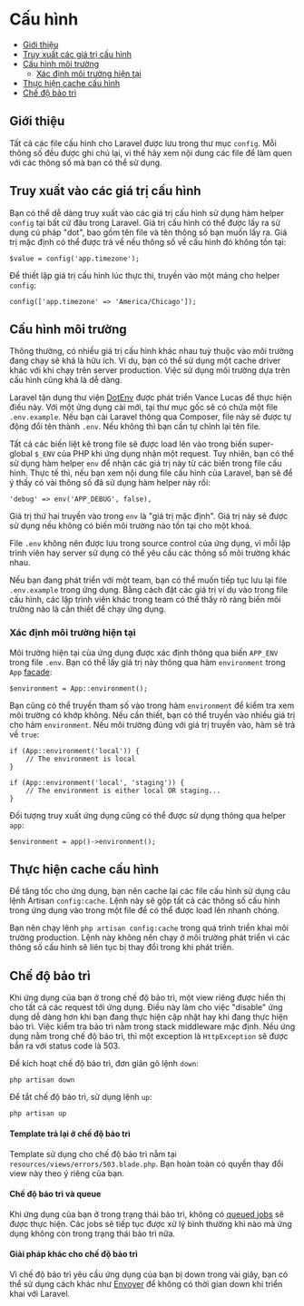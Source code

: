 # Cấu hình

- [Giới thiệu](#introduction)
- [Truy xuất các giá trị cấu hình](#accessing-configuration-values)
- [Cấu hình môi trường](#environment-configuration)
    - [Xác định môi trường hiện tại](#determining-the-current-environment)
- [Thực hiện cache cấu hình](#configuration-caching)
- [Chế độ bảo trì](#maintenance-mode)

<a name="introduction"></a>
## Giới thiệu

Tất cả các file cấu hình cho Laravel được lưu trong thư mục `config`. Mỗi thông số đều được ghi chú lại, vì thế hãy xem nội dung các file để làm quen với các thông số mà bạn có thể sử dụng.

<a name="accessing-configuration-values"></a>
## Truy xuất vào các giá trị cấu hình

Bạn có thể dễ dàng truy xuất vào các giá trị cấu hình sử dụng hàm helper `config` tại bất cứ đâu trong Laravel. Giá trị cấu hình có thể được lấy ra sử dụng cú pháp "dot", bao gồm tên file và tên thông số bạn muốn lấy ra. Giá trị mặc định có thể được trả về nếu thông số về cấu hình đó không tồn tại:

    $value = config('app.timezone');

Để thiết lập giá trị cấu hình lúc thực thi, truyền vào một mảng cho helper `config`:

    config(['app.timezone' => 'America/Chicago']);

<a name="environment-configuration"></a>
## Cấu hình môi trường

Thông thường, có nhiều giá trị cấu hình khác nhau tuỳ thuộc vào môi trường đang chạy sẽ khá là hữu ích. Ví dụ, bạn có thể sử dụng một cache driver khác với khi chạy trên server production. Việc sử dụng môi trường dựa trên cấu hình cũng khá là dễ dàng.

Laravel tận dụng thư viện [DotEnv](https://github.com/vlucas/phpdotenv) được phát triển Vance Lucas để thực hiện điều này. Với một ứng dụng cài mới, tại thư mục gốc sẽ có chứa một file `.env.example`. Nếu bạn cài Laravel thông qua Composer, file này sẽ được tự động đổi tên thành `.env`. Nếu không thì bạn cần tự chỉnh lại tên file.

Tất cả các biến liệt kê trong file sẽ được load lên vào trong biến super-global `$_ENV` của PHP khi ứng dụng nhận một request. Tuy nhiên, bạn có thể sử dụng hàm helper `env` để nhận các giá trị này từ các biến trong file cấu hình. Thực tế thì, nếu bạn xem nội dung file cấu hình của Laravel, bạn sẽ để ý thấy có vài thông số đã sử dụng hàm helper này rồi:

    'debug' => env('APP_DEBUG', false),

Giá trị thứ hai truyền vào trong `env` là "giá trị mặc định". Giá trị này sẽ được sử dụng nếu không có biến môi trường nào tồn tại cho một khoá.

File `.env` không nên được lưu trong source control của ứng dụng, vì mỗi lập trình viên hay server sử dụng có thể yêu cầu các thông số môi trường khác nhau.

Nếu bạn đang phát triển với một team, bạn có thể muốn tiếp tục lưu lại file `.env.example` trong ứng dụng. Bằng cách đặt các giá trị ví dụ vào trong file cấu hình, các lập trình viên khác trong team có thể thấy rõ ràng biến môi trường nào là cần thiết để chạy ứng dụng.

<a name="determining-the-current-environment"></a>
### Xác định môi trường hiện tại

Môi trường hiện tại của ứng dụng được xác định thông qua biến `APP_ENV` trong file `.env`. Bạn có thể lấy giá trị này thông qua hàm `environment` trong `App` [facade](/docs/{{version}}/facades):

    $environment = App::environment();

Bạn cũng có thể truyền tham số vào trong hàm `environment` để kiểm tra xem môi trường có khớp không. Nếu cần thiết, bạn có thể truyền vào nhiều giá trị cho hàm `environment`. Nếu môi trường đúng với giá trị truyền vào, hàm sẽ trả về `true`:

    if (App::environment('local')) {
        // The environment is local
    }

    if (App::environment('local', 'staging')) {
        // The environment is either local OR staging...
    }

Đối tượng truy xuất ứng dụng cũng có thể được sử dụng thông qua helper `app`:

    $environment = app()->environment();

<a name="configuration-caching"></a>
## Thực hiện cache cấu hình

Để tăng tốc cho ứng dụng, bạn nên cache lại các file cấu hình sử dụng câu lệnh Artisan `config:cache`. Lệnh này sẽ gộp tất cả các thông số cấu hình trong ứng dụng vào trong một file để có thể được load lên nhanh chóng.

Bạn nên chạy lệnh `php artisan config:cache` trong quá trình triển khai môi trường production. Lệnh này không nên chạy ở môi trường phát triển vì các thông số cấu hình sẽ liên tục bị thay đổi trong khi phát triển.

<a name="maintenance-mode"></a>
## Chế độ bảo trì

Khi ứng dụng của bạn ở trong chế độ bảo trì, một view riêng được hiển thị cho tất cả các request tới ứng dụng. Điều này làm cho việc "disable" ứng dụng dễ dàng hơn khi bạn đang thực hiện cập nhật hay khi đang thực hiện bảo trì. Việc kiểm tra bảo trì nằm trong stack middleware mặc định. Nếu ứng dụng nằm trong chế độ bảo trì, thì một exception là `HttpException` sẽ được bắn ra với status code là 503.

Để kích hoạt chế độ bảo trì, đơn giản gõ lệnh `down`:

    php artisan down

Để tắt chế độ bảo trì, sử dụng lệnh `up`:

    php artisan up

#### Template trả lại ở chế độ bảo trì

Template sử dụng cho chế độ bảo trì nằm tại `resources/views/errors/503.blade.php`. Bạn hoàn toàn có quyền thay đổi view này theo ý riêng của bạn.

#### Chế độ bảo trì và queue

Khi ứng dụng của bạn ở trong trạng thái bảo trì, không có [queued jobs](/docs/{{version}}/queues) sẽ được thực hiện. Các jobs sẽ tiếp tục được xử lý bình thường khi nào mà ứng dụng không còn trong trạng thái bảo trì nữa.

#### Giải pháp khác cho chế độ bảo trì

Vì chế độ bảo trì yêu cầu ứng dụng của bạn bị down trong vài giây, bạn có thể sử dụng cách khác như [Envoyer](https://envoyer.io) để không có thời gian down khi triển khai với Laravel.
